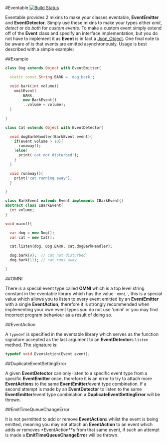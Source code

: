 #Eventable [![Build Status](https://drone.io/github.com/0xor1/eventable/status.png)](https://drone.io/github.com/0xor1/eventable/latest)

Eventable provides 2 mixins to make your classes eventable, **EventEmitter** and
**EventDetector**. Simply use these mixins to make your types either *emit*,
*detect* or do *both* for *custom events*. To make a custom event simply extend 
off of the **Event** class and specify an interface implementation, but you do 
not have to implement it as **Event** is in fact a [Json_Object](https://github.com/chrisbu/dartwatch-JsonObject).
One final note to be aware of is that events are emitted asynchronously. Usage is
best described with a simple example:

##Example

```dart
class Dog extends Object with EventEmitter{

  static const String BARK = 'dog_bark';

  void bark(int volume){
    emitEvent(
        BARK,
        new BarkEvent()
        ..volume = volume);
  }
  
}

class Cat extends Object with EventDetector{

  void dogBarkHandler(BarkEvent event){
    if(event.volume > 10){
      runaway();
    }else{
      print('cat not disturbed');
    }
  }

  void runaway(){
    print('cat running away');
  }

}

class BarkEvent extends Event implements IBarkEvent{}
abstract class IBarkEvent{
  int volume;
}

void main(){

  var dog = new Dog();
  var cat = new Cat();

  cat.listen(dog, Dog.BARK, cat.dogBarkHandler);

  dog.bark(9);  // cat not disturbed
  dog.bark(11); // cat runs away

}
```

##OMNI

There is a special event type called **OMNI** which is a top level string constant
in the eventable library which has the value ```'omni'```, this is a special value
which allows you to listen to every event emitted by an **EventEmitter** with a
single **EventAction**, therefore it is strongly recommended when implementing your
own event types you do not use 'omni' or you may find incorrect program behaviour
as a result of doing so.

##EventAction

A ```typedef``` is specified in the eventable library which
serves as the function signature accepted as the last argument to an **EventDetector**s
```listen``` method. The signature is:

```dart
typedef void EventAction(Event event);
```

##DuplicateEventSettingError

A given **EventDetector** can only listen to a specific event type from a specific
**EventEmitter** once, therefore it is an error to try to attach more **EventAction**s
to the same **EventEmitter**/event type combination. If a second attempt is made
by an **EventDetector** to listen to the same **EventEmitter**/event type combination
a **DuplicateEventSettingError** will be thrown.

##EmitTimeQueueChangeError

It is not permitted to add or remove **EventAction**s whilst the event is being
emitted, meaning you may not attach an **EventAction** to an event which adds or
removes *EventAction**s from that same event, if such an attempt is made a 
**EmitTimeQueueChangeError** will be thrown.